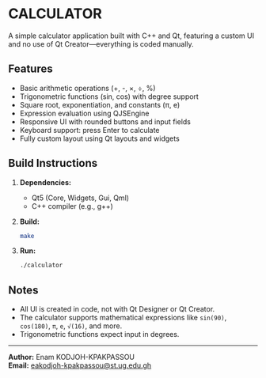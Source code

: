 # CALCULATOR

A simple calculator application built with C++ and Qt, featuring a custom UI and no use of Qt Creator—everything is coded manually.

## Features

- Basic arithmetic operations (+, -, ×, ÷, %)
- Trigonometric functions (sin, cos) with degree support
- Square root, exponentiation, and constants (π, e)
- Expression evaluation using QJSEngine
- Responsive UI with rounded buttons and input fields
- Keyboard support: press Enter to calculate
- Fully custom layout using Qt layouts and widgets

## Build Instructions

1. **Dependencies:**  
   - Qt5 (Core, Widgets, Gui, Qml)
   - C++ compiler (e.g., g++)

2. **Build:**  
   ```bash
   make
   ```

3. **Run:**  
   ```bash
   ./calculator
   ```

## Notes

- All UI is created in code, not with Qt Designer or Qt Creator.
- The calculator supports mathematical expressions like `sin(90)`, `cos(180)`, `π`, `e`, `√(16)`, and more.
- Trigonometric functions expect input in degrees.

---

**Author:** Enam KODJOH-KPAKPASSOU  
**Email:** eakodjoh-kpakpassou@st.ug.edu.gh
